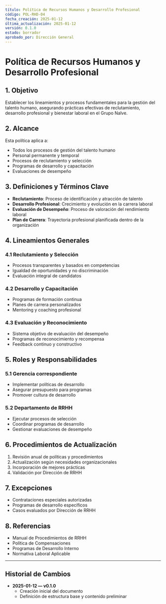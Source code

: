 ```yaml
---
título: Política de Recursos Humanos y Desarrollo Profesional
código: POL-RHD-04
fecha_creación: 2025-01-12
última_actualización: 2025-01-12
versión: 0.1.0
estado: borrador
aprobado_por: Dirección General
---
```


# Política de Recursos Humanos y Desarrollo Profesional

## 1. Objetivo
Establecer los lineamientos y procesos fundamentales para la gestión del talento humano, asegurando prácticas efectivas de reclutamiento, desarrollo profesional y bienestar laboral en el Grupo Nalve.

## 2. Alcance
Esta política aplica a:
- Todos los procesos de gestión del talento humano
- Personal permanente y temporal
- Procesos de reclutamiento y selección
- Programas de desarrollo y capacitación
- Evaluaciones de desempeño

## 3. Definiciones y Términos Clave
- **Reclutamiento**: Proceso de identificación y atracción de talento
- **Desarrollo Profesional**: Crecimiento y evolución en la carrera laboral
- **Evaluación de Desempeño**: Proceso de valoración del rendimiento laboral
- **Plan de Carrera**: Trayectoria profesional planificada dentro de la organización

## 4. Lineamientos Generales
### 4.1 Reclutamiento y Selección
- Procesos transparentes y basados en competencias
- Igualdad de oportunidades y no discriminación
- Evaluación integral de candidatos

### 4.2 Desarrollo y Capacitación
- Programas de formación continua
- Planes de carrera personalizados
- Mentoring y coaching profesional

### 4.3 Evaluación y Reconocimiento
- Sistema objetivo de evaluación del desempeño
- Programas de reconocimiento y recompensa
- Feedback continuo y constructivo

## 5. Roles y Responsabilidades
### 5.1 Gerencia correspondiente
- Implementar políticas de desarrollo
- Asegurar presupuesto para programas
- Promover cultura de desarrollo

### 5.2 Departamento de RRHH
- Ejecutar procesos de selección
- Coordinar programas de desarrollo
- Gestionar evaluaciones de desempeño

## 6. Procedimientos de Actualización
1. Revisión anual de políticas y procedimientos
2. Actualización según necesidades organizacionales
3. Incorporación de mejores prácticas
4. Validación por Dirección de RRHH

## 7. Excepciones
- Contrataciones especiales autorizadas
- Programas de desarrollo específicos
- Casos evaluados por Dirección de RRHH

## 8. Referencias
- Manual de Procedimientos de RRHH
- Política de Compensaciones
- Programas de Desarrollo Interno
- Normativa Laboral Aplicable

---

## Historial de Cambios
- **2025-01-12 — v0.1.0**
  - Creación inicial del documento
  - Definición de estructura base y contenido preliminar 